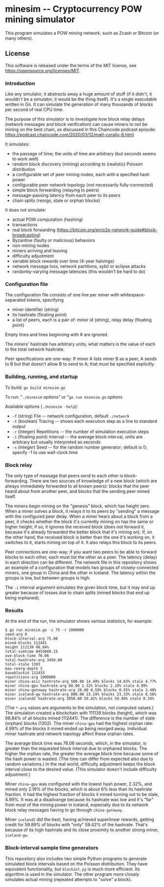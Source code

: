 # minesim -- Cryptocurrency POW mining simulator

This program simulates a POW mining network, such as Zcash or Bitcoin
(or many others). 

## License

This software is released under the terms of the MIT license,
see https://opensource.org/licenses/MIT.

### Introduction

Like any simulator, it abstracts away a huge amount of
stuff (if it didn't, it wouldn't be a simulator, it would be the thing
itself). It's a single executable written in Go. It can simulate the
generation of many thousands of blocks per second of real CPU time. 

The purpose of this simulator is to investigate how block relay
delays (network messages and block verification) can cause miners
to not be mining on the best chain, as discussed in this Chaincode
podcast episode:
https://podcast.chaincode.com/2020/03/12/matt-corallo-6.html

It simulates:

- the passage of time; the units of time are arbitrary (but seconds seems to work well)
- random block discovery (mining) according to (realistic) Poisson distribution
- a configurable set of peer mining nodes, each with a specified hash power
- configurable peer network topology (not necessarily fully-connected)
- simple block forwarding (relaying to peers)
- message-passing latency from each peer to its peers
- chain splits (reorgs, stale or orphan blocks)

It does not simulate:

- actual POW computation (hashing)
- transactions
- real block forwarding (https://bitcoin.org/en/p2p-network-guide#block-broadcasting)
- Byzantine (faulty or malicious) behaviors
- non-mining nodes
- miners arriving and leaving
- difficulty adjustment
- variable block rewards over time (4-year halvings)
- network message loss, network partitions, sybil or eclipse attacks
- randomly-varying message latencies (this wouldn't be hard to do)

### Configuration file

The configuration file consists of one line per miner with
whitespace-separated tokens, specifying

- miner identifier (string)
- its hashrate (floating point)
- a list of peers, each is a pair of: miner id (string), relay delay (floating point)

Empty lines and lines beginning with # are ignored.

The miners' hashrate has arbitrary units; what matters is the value of
each to the total network hashrate.

Peer specifications are one-way: If miner A lists miner B as a peer,
A sends to B but that doesn't allow B to send to A;
that must be specified explicitly.

### Building, running, and startup

To build: `go build minesim.go`

To run: "`./minesim` _options_" or "`go run minesim.go` _options_

Available options (`./minesim -help`):
- `-f` (string) File -- network configuration, default `./network`
- `-t` (boolean) Tracing -- shows each execution step as a line to standard output
- `-r` (integer) Repetitions -- the number of simulation execution steps
- `-i` (floating point) Interval -- the average block interval, units are arbitrary but usually interpreted as seconds
- `-s` (integer) Seed -- for the random number generator; default is 0; specify -1 to use wall-clock time

### Block relay

The only type of message that peers send to each other is
block-forwarding. There are two sources of knowledge of a new block
(which are always immediately forwarded to all known peers): blocks that
the peer heard about from another peer, and blocks that the sending peer
mined itself.

The miners begin mining on the "genesis" block, which has height
zero. When a miner solves a block, it relays it to its peers by "sending"
a message with the configured peer delay. When a miner hears about a
block from a peer, it checks whether the block it's currently mining
on has the same or higher height; if so, it ignores the received block
(does not forward it, because it's already forwarded the better block
that it's mining on). If, on the other hand, the received block is better
than the one it's working on, it switches to it, starts mining on top
of it. It also relays this block to its peers.

Peer connections are one-way; if you want two peers to be able to forward
blocks to each other, each must list the other as a peer. The latency
(delay) in each direction can be different. The network file in this
repository shows an example of a configuration that models two groups of
closely-connected miners, one group in China and the other in Iceland. The
latency within the groups is low, but between groups is high.

The `-i` interval argument simulates the given block time, but it may end
up greater because of losses due to chain splits (mined blocks that end
up being orphaned).

### Results

At the end of the run, the simulator shows various statistics, for example:

```
$ go run minesim.go -i 75 -r 1000000
seed-arg 0
block-interval-arg 75.00
mined-blocks 112441
height 111139 98.84%
total-simtime 8453680.15
ave-block-time 76.06
total-hashrate-arg 3450.00
total-stale 1303
max-reorg-depth 3
baseblockid 112433
repetitions-arg 1000000
miner china-asic hashrate-arg 500.00 14.49% blocks 14.03% stale 4.77%
miner china-gpu hashrate-arg 80.00 2.32% blocks 2.19% stale 4.99%
miner china-gateway hashrate-arg 20.00 0.58% blocks 0.55% stale 3.48%
miner iceland-gw hashrate-arg 800.00 23.19% blocks 23.33% stale 0.56%
miner iceland2 hashrate-arg 2050.00 59.42% blocks 59.89% stale 0.34%
```

(The `*-arg` values are arguments to the simulation, not computed
values.) The simulation created a blockchain with 111139 blocks (height),
which was 98.84% of all blocks mined (112441). The difference is the
number of stale (orphan) blocks (1302). The miner `china-gpu` had
the highest orphan rate: 4.99% of the blocks it mined ended up being
reorged away. Individual miner hashrate and network topology affect
these orphan rates.

The average block time was 76.06 seconds, which, in the simulator,
is greater than the requested block interval due to orphaned blocks.
The higher the orphan rate, the greater the average block time because
some of the hash power is wasted. (The time can differ from expected
also due to random variations.) In the real world, difficulty adjustment
keeps the block interval close to the desired value. (This simulator
doesn't include difficulty adjustment.)

Miner `china-gpu` was configured with the lowest hash power, 2.32%, and
mined only 2.19% of the blocks, which is about 6% less than its hashrate
fraction. It had the highest fraction of blocks it mined turning out
to be stale, 4.99%. It was at a disadvange because its hashrate was low
and it's "far" from most of the mining power in Iceland, especially due
to its network block relay messages having to go through `china-gateway`.

Miner `iceland2` did the best, having achieved superlinear rewards,
getting credit for 59.89% of blocks with "only" 59.42% of the
hashrate. That's because of its high hashrate and its close proximity
to another strong miner, `iceland-gw`.

### Block-interval sample time generators

This repository also includes two simple Python programs to generate
simulated block intervals based on the Poisson distribution. They have
equivalent functionality, but `blockint.py` is much more efficient. Its
algorithm is used in the simulator. The other program more closely
simulates actual mining (repeated attempts to "solve" a block).
